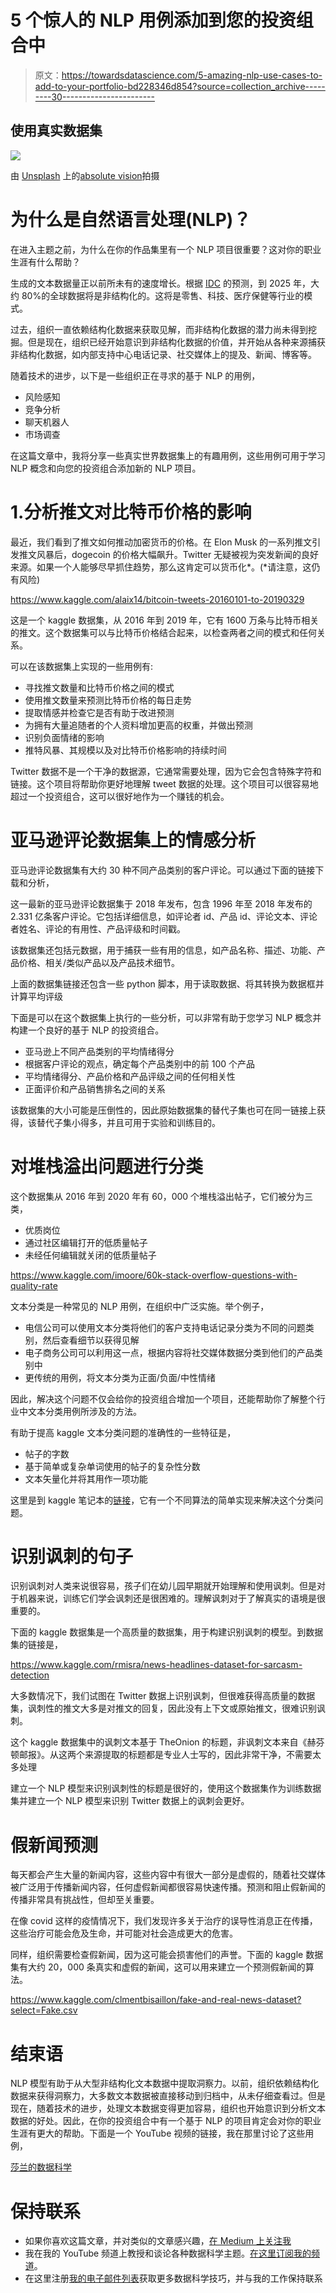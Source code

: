 # 5 个惊人的 NLP 用例添加到您的投资组合中

> 原文：<https://towardsdatascience.com/5-amazing-nlp-use-cases-to-add-to-your-portfolio-bd228346d854?source=collection_archive---------30----------------------->

## 使用真实数据集

![](img/a3ea62796678fa5f4abf9cadc5d45ebb.png)

由 [Unsplash](https://unsplash.com/s/photos/ideas?utm_source=unsplash&utm_medium=referral&utm_content=creditCopyText) 上的[absolute vision](https://unsplash.com/@freegraphictoday?utm_source=unsplash&utm_medium=referral&utm_content=creditCopyText)拍摄

# 为什么是自然语言处理(NLP)？

在进入主题之前，为什么在你的作品集里有一个 NLP 项目很重要？这对你的职业生涯有什么帮助？

生成的文本数据量正以前所未有的速度增长。根据 [IDC](https://www.idc.com) 的预测，到 2025 年，大约 80%的全球数据将是非结构化的。这将是零售、科技、医疗保健等行业的模式。

过去，组织一直依赖结构化数据来获取见解，而非结构化数据的潜力尚未得到挖掘。但是现在，组织已经开始意识到非结构化数据的价值，并开始从各种来源捕获非结构化数据，如内部支持中心电话记录、社交媒体上的提及、新闻、博客等。

随着技术的进步，以下是一些组织正在寻求的基于 NLP 的用例，

*   风险感知
*   竞争分析
*   聊天机器人
*   市场调查

在这篇文章中，我将分享一些真实世界数据集上的有趣用例，这些用例可用于学习 NLP 概念和向您的投资组合添加新的 NLP 项目。

# 1.分析推文对比特币价格的影响

最近，我们看到了推文如何推动加密货币的价格。在 Elon Musk 的一系列推文引发推文风暴后，dogecoin 的价格大幅飙升。Twitter 无疑被视为突发新闻的良好来源。如果一个人能够尽早抓住趋势，那么这肯定可以货币化*。(*请注意，这仍有风险)

<https://www.kaggle.com/alaix14/bitcoin-tweets-20160101-to-20190329>  

这是一个 kaggle 数据集，从 2016 年到 2019 年，它有 1600 万条与比特币相关的推文。这个数据集可以与比特币价格结合起来，以检查两者之间的模式和任何关系。

可以在该数据集上实现的一些用例有:

*   寻找推文数量和比特币价格之间的模式
*   使用推文数量来预测比特币价格的每日走势
*   提取情感并检查它是否有助于改进预测
*   为拥有大量追随者的个人资料增加更高的权重，并做出预测
*   识别负面情绪的影响
*   推特风暴、其规模以及对比特币价格影响的持续时间

Twitter 数据不是一个干净的数据源，它通常需要处理，因为它会包含特殊字符和链接。这个项目将帮助你更好地理解 tweet 数据的处理。这个项目可以很容易地超过一个投资组合，这可以很好地作为一个赚钱的机会。

# 亚马逊评论数据集上的情感分析

亚马逊评论数据集有大约 30 种不同产品类别的客户评论。可以通过下面的链接下载和分析，

  

这一最新的亚马逊评论数据集于 2018 年发布，包含 1996 年至 2018 年发布的 2.331 亿条客户评论。它包括详细信息，如评论者 id、产品 id、评论文本、评论者姓名、评论的有用性、产品评级和时间戳。

该数据集还包括元数据，用于捕获一些有用的信息，如产品名称、描述、功能、产品价格、相关/类似产品以及产品技术细节。

上面的数据集链接还包含一些 python 脚本，用于读取数据、将其转换为数据框并计算平均评级

下面是可以在这个数据集上执行的一些分析，可以非常有助于您学习 NLP 概念并构建一个良好的基于 NLP 的投资组合。

*   亚马逊上不同产品类别的平均情绪得分
*   根据客户评论的观点，确定每个产品类别中的前 100 个产品
*   平均情绪得分、产品价格和产品评级之间的任何相关性
*   正面评价和产品销售排名之间的关系

该数据集的大小可能是压倒性的，因此原始数据集的替代子集也可在同一链接上获得，该替代子集小得多，并且可用于实验和训练目的。

# 对堆栈溢出问题进行分类

这个数据集从 2016 年到 2020 年有 60，000 个堆栈溢出帖子，它们被分为三类，

*   优质岗位
*   通过社区编辑打开的低质量帖子
*   未经任何编辑就关闭的低质量帖子

<https://www.kaggle.com/imoore/60k-stack-overflow-questions-with-quality-rate>  

文本分类是一种常见的 NLP 用例，在组织中广泛实施。举个例子，

*   电信公司可以使用文本分类将他们的客户支持电话记录分类为不同的问题类别，然后查看细节以获得见解
*   电子商务公司可以利用这一点，根据内容将社交媒体数据分类到他们的产品类别中
*   更传统的用例，将文本分类为正面/负面/中性情绪

因此，解决这个问题不仅会给你的投资组合增加一个项目，还能帮助你了解整个行业中文本分类用例所涉及的方法。

有助于提高 kaggle 文本分类问题的准确性的一些特征是，

*   帖子的字数
*   基于简单或复杂单词使用的帖子的复杂性分数
*   文本矢量化并将其用作一项功能

这里是到 kaggle 笔记本的[链接](https://www.kaggle.com/heyytanay/stack-overflow-qa-classification-87-acc)，它有一个不同算法的简单实现来解决这个分类问题。

# 识别讽刺的句子

识别讽刺对人类来说很容易，孩子们在幼儿园早期就开始理解和使用讽刺。但是对于机器来说，训练它们学会讽刺还是很困难的。理解讽刺对于了解真实的语境是很重要的。

下面的 kaggle 数据集是一个高质量的数据集，用于构建识别讽刺的模型。到数据集的链接是，

<https://www.kaggle.com/rmisra/news-headlines-dataset-for-sarcasm-detection>  

大多数情况下，我们试图在 Twitter 数据上识别讽刺，但很难获得高质量的数据集，讽刺性的推文大多是对推文的回复，因此没有上下文或原始推文，很难识别讽刺。

这个 kaggle 数据集中的讽刺文本基于 TheOnion 的标题，非讽刺文本来自《赫芬顿邮报》。从这两个来源提取的标题都是专业人士写的，因此非常干净，不需要太多处理

建立一个 NLP 模型来识别讽刺性的标题是很好的，使用这个数据集作为训练数据集并建立一个 NLP 模型来识别 Twitter 数据上的讽刺会更好。

# 假新闻预测

每天都会产生大量的新闻内容，这些内容中有很大一部分是虚假的，随着社交媒体被广泛用于传播新闻内容，任何虚假新闻都很容易快速传播。预测和阻止假新闻的传播非常具有挑战性，但却至关重要。

在像 covid 这样的疫情情况下，我们发现许多关于治疗的误导性消息正在传播，这些治疗可能会危及生命，并可能对社会造成更大的危害。

同样，组织需要检查假新闻，因为这可能会损害他们的声誉。下面的 kaggle 数据集有大约 20，000 条真实和虚假的新闻，这可以用来建立一个预测假新闻的算法。

<https://www.kaggle.com/clmentbisaillon/fake-and-real-news-dataset?select=Fake.csv>  

# 结束语

NLP 模型有助于从大型非结构化文本数据中提取洞察力。以前，组织依赖结构化数据来获得洞察力，大多数文本数据被直接移动到归档中，从未仔细查看过。但是现在，随着技术的进步，处理文本数据变得更加容易，组织也开始意识到分析文本数据的好处。因此，在你的投资组合中有一个基于 NLP 的项目肯定会对你的职业生涯有更大的帮助。下面是一个 YouTube 视频的链接，我在那里讨论了这些用例，

[莎兰的数据科学](https://www.youtube.com/c/DataSciencewithSharan)

# 保持联系

*   如果你喜欢这篇文章，并对类似的文章感兴趣，[在 Medium 上关注我](https://medium.com/@rsharankumar)
*   我在我的 YouTube 频道上教授和谈论各种数据科学主题。[在这里订阅我的频道](https://www.youtube.com/c/DataSciencewithSharan)。
*   在这里注册[我的电子邮件列表](https://chipper-leader-6081.ck.page/50934fd077)获取更多数据科学技巧，并与我的工作保持联系